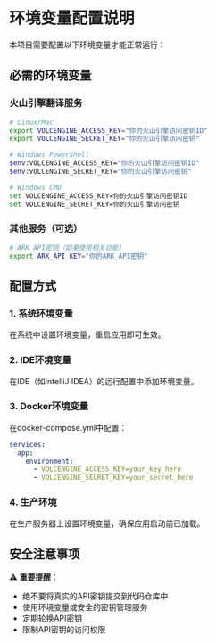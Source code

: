# 环境变量配置说明

本项目需要配置以下环境变量才能正常运行：

## 必需的环境变量

### 火山引擎翻译服务
```bash
# Linux/Mac
export VOLCENGINE_ACCESS_KEY="你的火山引擎访问密钥ID"
export VOLCENGINE_SECRET_KEY="你的火山引擎访问密钥"

# Windows PowerShell
$env:VOLCENGINE_ACCESS_KEY="你的火山引擎访问密钥ID"
$env:VOLCENGINE_SECRET_KEY="你的火山引擎访问密钥"

# Windows CMD
set VOLCENGINE_ACCESS_KEY=你的火山引擎访问密钥ID
set VOLCENGINE_SECRET_KEY=你的火山引擎访问密钥
```

### 其他服务（可选）
```bash
# ARK API密钥（如果使用相关功能）
export ARK_API_KEY="你的ARK_API密钥"
```

## 配置方式

### 1. 系统环境变量
在系统中设置环境变量，重启应用即可生效。

### 2. IDE环境变量
在IDE（如IntelliJ IDEA）的运行配置中添加环境变量。

### 3. Docker环境变量
在docker-compose.yml中配置：
```yaml
services:
  app:
    environment:
      - VOLCENGINE_ACCESS_KEY=your_key_here
      - VOLCENGINE_SECRET_KEY=your_secret_here
```

### 4. 生产环境
在生产服务器上设置环境变量，确保应用启动前已加载。

## 安全注意事项

⚠️ **重要提醒**：
- 绝不要将真实的API密钥提交到代码仓库中
- 使用环境变量或安全的密钥管理服务
- 定期轮换API密钥
- 限制API密钥的访问权限
